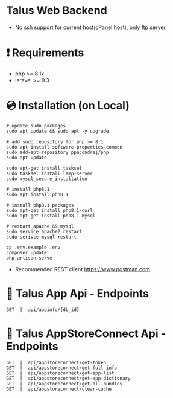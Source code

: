 # Talus Web Backend
- No ssh support for current host(cPanel host), only ftp server.

# :exclamation: Requirements
- php >= 8.1x
- laravel >= 9.3

# 💿 Installation (on Local)
```
# update sudo packages
sudo apt update && sudo apt -y upgrade

# add sudo repository for php >= 8.1
sudo apt install software-properties-common
sudo add-apt-repository ppa:ondrej/php
sudo apt update

sudo apt-get install tasksel
sudo tasksel install lamp-server
sudo mysql_secure_installation

# install php8.1
sudo apt install php8.1

# install php8.1 packages
sudo apt-get install php8.1-curl
sudo apt-get install php8.1-mysql

# restart apache && mysql
sudo service apache2 restart
sudo serivce mysql restart

cp .env.example .env
composer update
php artisan serve
```

- Recommended REST client https://www.postman.com 

# 🔑 Talus App Api - Endpoints
```
GET  |  api/appinfo/{db_id}
```

# 🔑 Talus AppStoreConnect Api - Endpoints
```
GET  |  api/appstoreconnect/get-token
GET  |  api/appstoreconnect/get-full-info
GET  |  api/appstoreconnect/get-app-list
GET  |  api/appstoreconnect/get-app-dictionary
GET  |  api/appstoreconnect/get-all-bundles
GET  |  api/appstoreconnect/clear-cache
```
